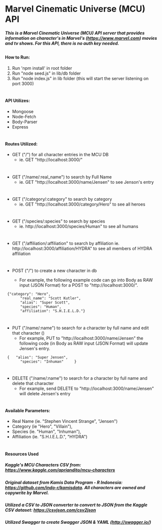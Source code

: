# Marvel Cinematic Universe (MCU) API

##### This is a Marvel Cinematic Universe (MCU) API server that provides information on character's in Marvel's (https://www.marvel.com) movies and tv shows. For this API, there is no auth key needed.

##

#### How to Run:

1. Run 'npm install' in root folder
2. Run "node seed.js" in lib/db folder
3. Run "node index.js" in lib folder
   (this will start the server listening on port 3000)

#

#### API Utilizes:

- Mongoose
- Node-Fetch
- Body-Parser
- Express

#

#### Routes Utilized:

- GET ("/") for all character entries in the MCU DB
  - ie. GET "http://localhost:3000/"
  #
- GET ("/name/:real_name") to search by Full Name
  - ie. GET "http://localhost:3000/name/Jensen" to see Jenson's entry
  #
- GET ("/category/:category" to search by category
  - ie. GET "http://localhost:3000/category/Hero" to see all heroes
  #
- GET ("/species/:species" to search by species
  - ie. http://localhost:3000/species/Human" to see all humans
  #
- GET ("/affiliation/:affiliation" to search by affiliation
  ie. http://localhost:3000/affiliation/HYDRA" to see all members of HYDRA affiliation

#

- POST ("/") to create a new character in db

  - For example, the following example code can go into Body as RAW input (JSON Format) for a POST to "http://localhost:3000/".

```   
 {"category": "Hero",
       "real_name": "Scott Kutler",
       "alias": "Super Scott",
       "species": "Human",
       "affiliation": "S.H.I.E.L.D."}
```

#

- PUT ("/name/:name") to search for a character by full name and edit that character ()
  - For example, PUT to "http://localhost:3000/name/Jensen" the following code (in Body as RAW input (JSON Format) will update Jensen's entry.

```
 {   "alias": "Super Jensen",
       "species": "Inhuman"     }
```

#

- DELETE ("/name/:name") to search for a character by full name and delete that character
  - For example, send DELETE to "http://localhost:3000/name/Jensen" will delete Jensen's entry

#

#### Available Parameters:

- Real Name (ie. "Stephen Vincent Strange", "Jensen")
- Category (ie "Hero", "Villain"),
- Species (ie. "Human", "Inhuman"),
- Affiliation (ie. "S.H.I.E.L.D.", "HYDRA")

#

#### Resources Used

##### Kaggle's MCU Characters CSV from: https://www.kaggle.com/apriandito/mcu-characters

##### Original dataset from Kamis Data Program - R Indonesia: https://github.com/indo-r/kamisdata. All characters are owned and copywrite by Marvel.

##### Utilized a CSV to JSON converter to convert to JSON from the Kaggle CSV dataset: https://csvjson.com/csv2json

##### Utilized Swagger to create Swagger JSON & YAML (http://swagger.io/)
